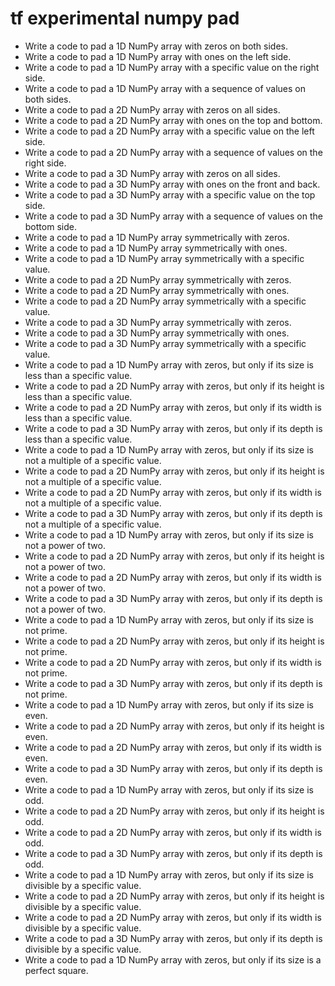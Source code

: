 # tf experimental numpy pad

- Write a code to pad a 1D NumPy array with zeros on both sides.
- Write a code to pad a 1D NumPy array with ones on the left side.
- Write a code to pad a 1D NumPy array with a specific value on the right side.
- Write a code to pad a 1D NumPy array with a sequence of values on both sides.
- Write a code to pad a 2D NumPy array with zeros on all sides.
- Write a code to pad a 2D NumPy array with ones on the top and bottom.
- Write a code to pad a 2D NumPy array with a specific value on the left side.
- Write a code to pad a 2D NumPy array with a sequence of values on the right side.
- Write a code to pad a 3D NumPy array with zeros on all sides.
- Write a code to pad a 3D NumPy array with ones on the front and back.
- Write a code to pad a 3D NumPy array with a specific value on the top side.
- Write a code to pad a 3D NumPy array with a sequence of values on the bottom side.
- Write a code to pad a 1D NumPy array symmetrically with zeros.
- Write a code to pad a 1D NumPy array symmetrically with ones.
- Write a code to pad a 1D NumPy array symmetrically with a specific value.
- Write a code to pad a 2D NumPy array symmetrically with zeros.
- Write a code to pad a 2D NumPy array symmetrically with ones.
- Write a code to pad a 2D NumPy array symmetrically with a specific value.
- Write a code to pad a 3D NumPy array symmetrically with zeros.
- Write a code to pad a 3D NumPy array symmetrically with ones.
- Write a code to pad a 3D NumPy array symmetrically with a specific value.
- Write a code to pad a 1D NumPy array with zeros, but only if its size is less than a specific value.
- Write a code to pad a 2D NumPy array with zeros, but only if its height is less than a specific value.
- Write a code to pad a 2D NumPy array with zeros, but only if its width is less than a specific value.
- Write a code to pad a 3D NumPy array with zeros, but only if its depth is less than a specific value.
- Write a code to pad a 1D NumPy array with zeros, but only if its size is not a multiple of a specific value.
- Write a code to pad a 2D NumPy array with zeros, but only if its height is not a multiple of a specific value.
- Write a code to pad a 2D NumPy array with zeros, but only if its width is not a multiple of a specific value.
- Write a code to pad a 3D NumPy array with zeros, but only if its depth is not a multiple of a specific value.
- Write a code to pad a 1D NumPy array with zeros, but only if its size is not a power of two.
- Write a code to pad a 2D NumPy array with zeros, but only if its height is not a power of two.
- Write a code to pad a 2D NumPy array with zeros, but only if its width is not a power of two.
- Write a code to pad a 3D NumPy array with zeros, but only if its depth is not a power of two.
- Write a code to pad a 1D NumPy array with zeros, but only if its size is not prime.
- Write a code to pad a 2D NumPy array with zeros, but only if its height is not prime.
- Write a code to pad a 2D NumPy array with zeros, but only if its width is not prime.
- Write a code to pad a 3D NumPy array with zeros, but only if its depth is not prime.
- Write a code to pad a 1D NumPy array with zeros, but only if its size is even.
- Write a code to pad a 2D NumPy array with zeros, but only if its height is even.
- Write a code to pad a 2D NumPy array with zeros, but only if its width is even.
- Write a code to pad a 3D NumPy array with zeros, but only if its depth is even.
- Write a code to pad a 1D NumPy array with zeros, but only if its size is odd.
- Write a code to pad a 2D NumPy array with zeros, but only if its height is odd.
- Write a code to pad a 2D NumPy array with zeros, but only if its width is odd.
- Write a code to pad a 3D NumPy array with zeros, but only if its depth is odd.
- Write a code to pad a 1D NumPy array with zeros, but only if its size is divisible by a specific value.
- Write a code to pad a 2D NumPy array with zeros, but only if its height is divisible by a specific value.
- Write a code to pad a 2D NumPy array with zeros, but only if its width is divisible by a specific value.
- Write a code to pad a 3D NumPy array with zeros, but only if its depth is divisible by a specific value.
- Write a code to pad a 1D NumPy array with zeros, but only if its size is a perfect square.